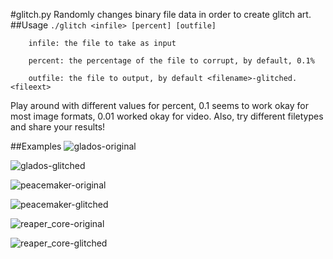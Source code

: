 #glitch.py
Randomly changes binary file data in order to create glitch art.
##Usage
```./glitch <infile> [percent] [outfile]```
        
		infile: the file to take as input
		
        percent: the percentage of the file to corrupt, by default, 0.1%
		
        outfile: the file to output, by default <filename>-glitched.<fileext>

Play around with different values for percent, 0.1 seems to work okay for most image formats, 0.01 worked okay for video.
Also, try different filetypes and share your results!

##Examples
![glados-original](/examples/glados.gif)

![glados-glitched](/examples/glados-glitched.gif)

![peacemaker-original](/examples/peacemaker.jpg)

![peacemaker-glitched](/examples/peacemaker-glitched.jpg)

![reaper_core-original](/examples/reaper_core.png)

![reaper_core-glitched](/examples/reaper_core-glitched.png)